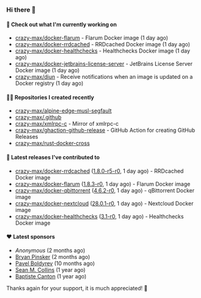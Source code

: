 ### Hi there 👋

#### 👷 Check out what I'm currently working on

- [crazy-max/docker-flarum](https://github.com/crazy-max/docker-flarum) - Flarum Docker image (1 day ago)
- [crazy-max/docker-rrdcached](https://github.com/crazy-max/docker-rrdcached) - RRDcached Docker image (1 day ago)
- [crazy-max/docker-healthchecks](https://github.com/crazy-max/docker-healthchecks) - Healthchecks Docker image (1 day ago)
- [crazy-max/docker-jetbrains-license-server](https://github.com/crazy-max/docker-jetbrains-license-server) - JetBrains License Server Docker image (1 day ago)
- [crazy-max/diun](https://github.com/crazy-max/diun) - Receive notifications when an image is updated on a Docker registry (1 day ago)

#### 👨‍💻 Repositories I created recently

- [crazy-max/alpine-edge-musl-segfault](https://github.com/crazy-max/alpine-edge-musl-segfault)
- [crazy-max/.github](https://github.com/crazy-max/.github)
- [crazy-max/xmlrpc-c](https://github.com/crazy-max/xmlrpc-c) - Mirror of xmlrpc-c
- [crazy-max/ghaction-github-release](https://github.com/crazy-max/ghaction-github-release) - GitHub Action for creating GitHub Releases
- [crazy-max/rust-docker-cross](https://github.com/crazy-max/rust-docker-cross)

#### 🚀 Latest releases I've contributed to

- [crazy-max/docker-rrdcached](https://github.com/crazy-max/docker-rrdcached) ([1.8.0-r5-r0](https://github.com/crazy-max/docker-rrdcached/releases/tag/1.8.0-r5-r0), 1 day ago) - RRDcached Docker image
- [crazy-max/docker-flarum](https://github.com/crazy-max/docker-flarum) ([1.8.3-r0](https://github.com/crazy-max/docker-flarum/releases/tag/1.8.3-r0), 1 day ago) - Flarum Docker image
- [crazy-max/docker-qbittorrent](https://github.com/crazy-max/docker-qbittorrent) ([4.6.2-r0](https://github.com/crazy-max/docker-qbittorrent/releases/tag/4.6.2-r0), 1 day ago) - qBittorrent Docker image
- [crazy-max/docker-nextcloud](https://github.com/crazy-max/docker-nextcloud) ([28.0.1-r0](https://github.com/crazy-max/docker-nextcloud/releases/tag/28.0.1-r0), 1 day ago) - Nextcloud Docker image
- [crazy-max/docker-healthchecks](https://github.com/crazy-max/docker-healthchecks) ([3.1-r0](https://github.com/crazy-max/docker-healthchecks/releases/tag/3.1-r0), 1 day ago) - Healthchecks Docker image

#### ❤️ Latest sponsors
- _Anonymous_ (2 months ago)
- [Bryan Pinsker](https://github.com/BryanPinsker) (2 months ago)
- [Pavel Boldyrev](https://github.com/bpg) (10 months ago)
- [Sean M. Collins](https://github.com/sc68cal) (1 year ago)
- [Baptiste Canton](https://github.com/batmac) (1 year ago)

Thanks again for your support, it is much appreciated! 🙏
